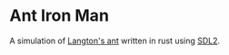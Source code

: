 # Ant Iron Man
A simulation of [Langton's ant](https://en.wikipedia.org/wiki/Langton%27s_ant)
written in rust using [SDL2](https://www.libsdl.org/).

